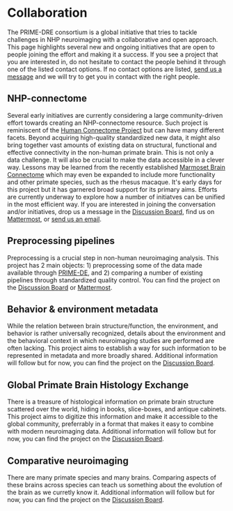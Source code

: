 # Collaboration      

The PRIME-DRE consortium is a global initiative that tries to tackle challenges in NHP neuroimaging with a collaborative and open approach. This page highlights several new and ongoing initiatives that are open to people joining the effort and making it a success. If you see a project that you are interested in, do not hesitate to contact the people behind it through one of the listed contact options. If no contact options are listed, [send us a message](contact.md) and we will try to get you in contact with the right people.
<br>

## NHP-connectome    
Several early initiatives are currently considering a large community-driven effort towards creating an NHP-connectome resource. Such project is reminiscent of the [Human Connectome Project](https://www.humanconnectome.org/) but can have many different facets. Beyond acquiring high-quality standardized new data, it might also bring together vast amounts of existing data on structural, functional and effective connectivity in the non-human primate brain. This is not only a data challenge. It will also be crucial to make the data accessible in a clever way. Lessons may be learned from the recently established [Marmoset Brain Connectome](https://www.marmosetbrainconnectome.org/) which may even be expanded to include more functionality and other primate species, such as the rhesus macaque. It's early days for this project but it has garnered broad support for its primary aims. Efforts are currently underway to explore how a number of initiatves can be unified in the most efficient way. If you are interested in joining the conversation and/or initiatives, drop us a message in the [Discussion Board](https://github.com/PRIME-RE/prime-re.github.io/discussions/64), find us on [Mattermost](https://mattermost.brainhack.org/brainhack/channels/nhp-connectome-resource), or [send us an email](mailto:nhpconnectome@gmail.com).     

## Preprocessing pipelines
Preprocessing is a crucial step in non-human neuroimaging analysis. This project has 2 main objects: 1) preprocessing some of the data made available through [PRIME-DE](http://fcon_1000.projects.nitrc.org/indi/indiPRIME.html), and 2) comparing a number of existing pipelines through standardized quality control. You can find the project on the [Discussion Board](https://github.com/PRIME-RE/prime-re.github.io/discussions/65) or [Mattermost](https://mattermost.brainhack.org/brainhack/channels/prime-de-preprocessed).       

## Behavior & environment metadata     
While the relation between brain structure/function, the environment, and behavior is rather universally recognized, details about the environment and the behavioral context in which neuroimaging studies are performed are often lacking. This project aims to establish a way for such information to be represented in metadata and more broadly shared. Additional information will follow but for now, you can find the project on the [Discussion Board](https://github.com/PRIME-RE/prime-re.github.io/discussions/66).      


## Global Primate Brain Histology Exchange     
There is a treasure of histological information on primate brain structure scattered over the world, hiding in books, slice-boxes, and antique cabinets. This project aims to digitize this information and make it accessible to the global community, preferrably in a format that makes it easy to combine with modern neuroimaging data. Additional information will follow but for now, you can find the project on the [Discussion Board](https://github.com/PRIME-RE/prime-re.github.io/discussions/67).      

## Comparative neuroimaging    
There are many primate species and many brains. Comparing aspects of these brains across species can teach us something about the evolution of the brain as we curretly know it. Additional information will follow but for now, you can find the project on the [Discussion Board](https://github.com/PRIME-RE/prime-re.github.io/discussions/68).      


